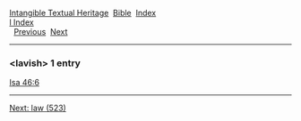 [Intangible Textual Heritage](../../index)  [Bible](../index) 
[Index](index)   
[l Index](_l_)  
  [Previous](c06652)  [Next](c06654) 

------------------------------------------------------------------------

### &lt;lavish&gt; 1 entry

[Isa 46:6](../kjv/isa046.htm#006)  

------------------------------------------------------------------------

[Next: law (523)](c06654)
